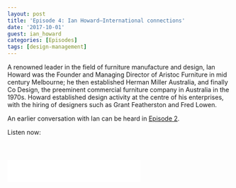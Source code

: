 ```yaml
---
layout: post
title: 'Episode 4: Ian Howard—International connections'
date: '2017-10-01'
guest: ian_howard
categories: [Episodes]
tags: [design-management]
---
```


A renowned leader in the field of furniture manufacture and design, Ian Howard
was the Founder and Managing Director of Aristoc Furniture in mid century
Melbourne; he then established Herman Miller Australia, and finally Co Design,
the preeminent commercial furniture company in Australia in the 1970s. Howard
established design activity at the centre of his enterprises, with the hiring of
designers such as Grant Featherston and Fred Lowen.

An earlier conversation with Ian can be heard in [Episode
2](/episodes/2017/episode-002-ian-howard/).

Listen now:
<div class="responsive-embed" style="padding-top: 8%;">
  <iframe src="x" class="responsive-embed-item" height="50" frameborder="0" webkitallowfullscreen="true" mozallowfullscreen="true" allowfullscreen></iframe>
</div>
